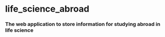 # life_science_abroad
### The web application to store information for studying abroad in life science
